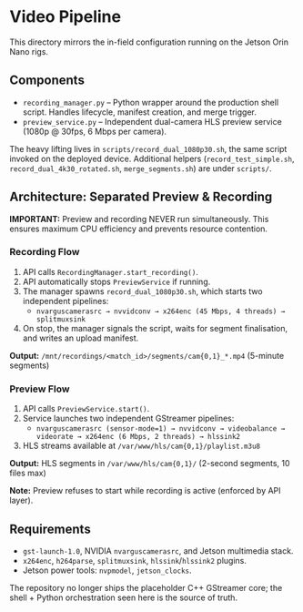 # Video Pipeline

This directory mirrors the in-field configuration running on the Jetson Orin Nano rigs.

## Components
- `recording_manager.py` – Python wrapper around the production shell script. Handles lifecycle, manifest creation, and merge trigger.
- `preview_service.py` – Independent dual-camera HLS preview service (1080p @ 30fps, 6 Mbps per camera).

The heavy lifting lives in `scripts/record_dual_1080p30.sh`, the same script invoked on the deployed device. Additional helpers (`record_test_simple.sh`, `record_dual_4k30_rotated.sh`, `merge_segments.sh`) are under `scripts/`.

## Architecture: Separated Preview & Recording

**IMPORTANT:** Preview and recording NEVER run simultaneously. This ensures maximum CPU efficiency and prevents resource contention.

### Recording Flow
1. API calls `RecordingManager.start_recording()`.
2. API automatically stops `PreviewService` if running.
3. The manager spawns `record_dual_1080p30.sh`, which starts two independent pipelines:
   - `nvarguscamerasrc → nvvidconv → x264enc (45 Mbps, 4 threads) → splitmuxsink`
4. On stop, the manager signals the script, waits for segment finalisation, and writes an upload manifest.

**Output:** `/mnt/recordings/<match_id>/segments/cam{0,1}_*.mp4` (5-minute segments)

### Preview Flow
1. API calls `PreviewService.start()`.
2. Service launches two independent GStreamer pipelines:
   - `nvarguscamerasrc (sensor-mode=1) → nvvidconv → videobalance → videorate → x264enc (6 Mbps, 2 threads) → hlssink2`
3. HLS streams available at `/var/www/hls/cam{0,1}/playlist.m3u8`

**Output:** HLS segments in `/var/www/hls/cam{0,1}/` (2-second segments, 10 files max)

**Note:** Preview refuses to start while recording is active (enforced by API layer).

## Requirements
- `gst-launch-1.0`, NVIDIA `nvarguscamerasrc`, and Jetson multimedia stack.
- `x264enc`, `h264parse`, `splitmuxsink`, `hlssink`/`hlssink2` plugins.
- Jetson power tools: `nvpmodel`, `jetson_clocks`.

The repository no longer ships the placeholder C++ GStreamer core; the shell + Python orchestration seen here is the source of truth.
